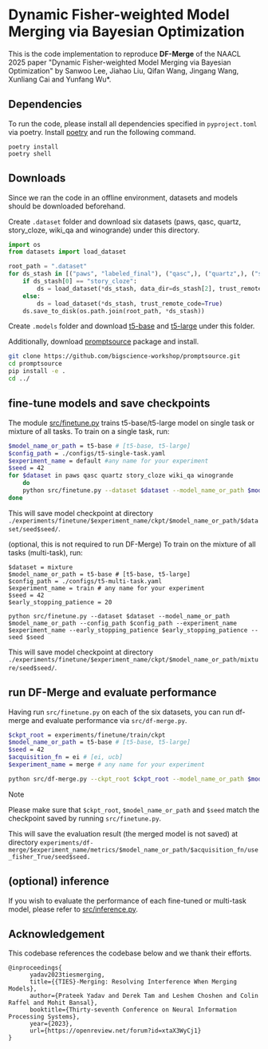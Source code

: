 # Dynamic Fisher-weighted Model Merging via Bayesian Optimization

This is the code implementation to reproduce __DF-Merge__ of the NAACL 2025 paper 
"Dynamic Fisher-weighted Model Merging via Bayesian Optimization" by Sanwoo Lee, Jiahao Liu, Qifan Wang, Jingang Wang, Xunliang Cai and Yunfang Wu*.

## Dependencies

To run the code, please install all dependencies specified in `pyproject.toml` via poetry. Install [poetry](https://python-poetry.org/docs/) and run the following command.
```
poetry install
poetry shell
```

## Downloads

Since we ran the code in an offline environment, datasets and models should be downloaded beforehand.

Create `.dataset` folder and download six datasets (paws, qasc, quartz, story_cloze, wiki_qa and winogrande) under this directory.
```python
import os
from datasets import load_dataset

root_path = ".dataset"
for ds_stash in [("paws", "labeled_final"), ("qasc",), ("quartz",), ("story_cloze", "2016", "dataset"), ("wiki_qa",), ("winogrande", "winogrande_xl"))]:
    if ds_stash[0] == "story_cloze":
        ds = load_dataset(*ds_stash, data_dir=ds_stash[2], trust_remote_code=True)
    else:
        ds = load_dataset(*ds_stash, trust_remote_code=True)
    ds.save_to_disk(os.path.join(root_path, *ds_stash))
```

Create `.models` folder and download [t5-base](https://huggingface.co/google-t5/t5-base) and [t5-large](https://huggingface.co/google-t5/t5-large)
under this folder.

Additionally, download [promptsource](https://github.com/bigscience-workshop/promptsource) package and install.
```sh
git clone https://github.com/bigscience-workshop/promptsource.git
cd promptsource
pip install -e .
cd ../
```
## fine-tune models and save checkpoints

The module [src/finetune.py](src/finetune.py) trains t5-base/t5-large model on single task or mixture of all tasks.
To train on a single task, run:
```sh
$model_name_or_path = t5-base # [t5-base, t5-large]
$config_path = ./configs/t5-single-task.yaml
$experiment_name = default #any name for your experiment
$seed = 42
for $dataset in paws qasc quartz story_cloze wiki_qa winogrande
    do
    python src/finetune.py --dataset $dataset --model_name_or_path $model_name_or_path --config_path $config_path --experiment_name $experiment_name --seed $seed
done
```
This will save model checkpoint at directory `./experiments/finetune/$experiment_name/ckpt/$model_name_or_path/$dataset/seed$seed/`.

(optional, this is not required to run DF-Merge) To train on the mixture of all tasks (multi-task), run:
```
$dataset = mixture
$model_name_or_path = t5-base # [t5-base, t5-large]
$config_path = ./configs/t5-multi-task.yaml
$experiment_name = train # any name for your experiment
$seed = 42
$early_stopping_patience = 20

python src/finetune.py --dataset $dataset --model_name_or_path $model_name_or_path --config_path $config_path --experiment_name $experiment_name --early_stopping_patience $early_stopping_patience --seed $seed 
```
This will save model checkpoint at directory `./experiments/finetune/$experiment_name/ckpt/$model_name_or_path/mixture/seed$seed/`.

## run DF-Merge and evaluate performance
Having run `src/finetune.py` on each of the six datasets, you can run df-merge and evaluate performance via `src/df-merge.py`.

```sh
$ckpt_root = experiments/finetune/train/ckpt 
$model_name_or_path = t5-base # [t5-base, t5-large]
$seed = 42
$acquisition_fn = ei # [ei, ucb]
$experiment_name = merge # any name for your experiment

python src/df-merge.py --ckpt_root $ckpt_root --model_name_or_path $model_name_or_path --seed $seed --acquisition_fn $acquisition_fn --experiment_name $experiment_name 
```
> [!NOTE]
> Please make sure that `$ckpt_root`, `$model_name_or_path` and `$seed` match the checkpoint saved by running `src/finetune.py`.

This will save the evaluation result (the merged model is not saved) at directory `experiments/df-merge/$experiment_name/metrics/$model_name_or_path/$acquisition_fn/use_fisher_True/seed$seed.`

## (optional) inference

If you wish to evaluate the performance of each fine-tuned or multi-task model, please refer to [src/inference.py](src/inference.py).

## Acknowledgement
This codebase references the codebase below and we thank their efforts.
```bibtext
@inproceedings{
      yadav2023tiesmerging,
      title={{TIES}-Merging: Resolving Interference When Merging Models},
      author={Prateek Yadav and Derek Tam and Leshem Choshen and Colin Raffel and Mohit Bansal},
      booktitle={Thirty-seventh Conference on Neural Information Processing Systems},
      year={2023},
      url={https://openreview.net/forum?id=xtaX3WyCj1}
}
```



